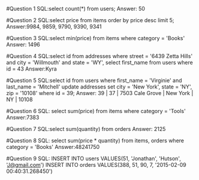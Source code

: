 #Question 1
SQL:select count(*) from users;
Answer: 50

#Question 2
SQL:select price from items order by price desc limit 5;
Answer:9984, 9859, 9790, 9390, 9341

#Question 3
SQL:select min(price) from items where category = 'Books'
Answer: 1496

#Question 4
SQL:select id from addresses where street = '6439 Zetta Hills' and city = 'Willmouth' and state = 'WY', select first_name from users where id = 43
Answer:Kyra

#Question 5
SQL:select id from users where first_name = 'Virginie' and last_name = 'Mitchell'
update addresses set city = 'New York', state = 'NY', zip = '10108' where id = 39;
Answer: 39 |        37 | 7503 Cale Grove         | New York            | NY      | 10108

#Question 6
SQL: select sum(price) from items where category = 'Tools'
Answer:7383

#Question 7
SQL:select sum(quantity) from orders
Answer: 2125

#Question 8
SQL: select sum(price * quantity) from items, orders where category = 'Books'
Answer:48241750

#Question 9
SQL: INSERT INTO users VALUES(51, 'Jonathan', 'Hutson', 'J@gmail.com')
INSERT INTO orders VALUES(388, 51, 90, 7, '2015-02-09 00:40:31.268450')
